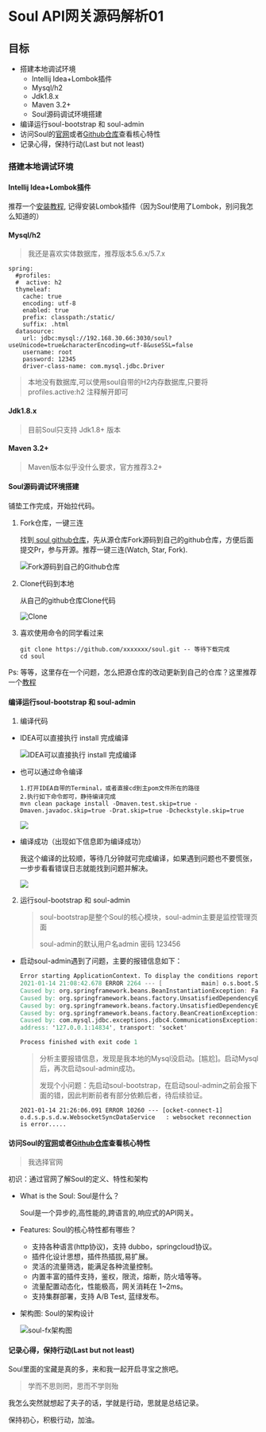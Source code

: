 # Soul API网关源码解析01

## 目标

- 搭建本地调试环境
  - Intellij Idea+Lombok插件
  - Mysql/h2
  - Jdk1.8.x
  - Maven 3.2+
  - Soul源码调试环境搭建
- 编译运行soul-bootstrap 和 soul-admin
- 访问Soul的[官网](https://dromara.org/zh-cn/docs/soul/soul.html)或者[Github仓库](https://github.com/dromara/soul)查看核心特性
- 记录心得，保持行动(Last but not least)

### 搭建本地调试环境

#### Intellij Idea+Lombok插件

推荐一个[安装教程](https://blog.csdn.net/weixin_43184774/article/details/100578786), 记得安装Lombok插件（因为Soul使用了Lombok，别问我怎么知道的）

#### Mysql/h2

> 我还是喜欢实体数据库，推荐版本5.6.x/5.7.x

```text
spring:
  #profiles:
  #  active: h2
  thymeleaf:
    cache: true
    encoding: utf-8
    enabled: true
    prefix: classpath:/static/
    suffix: .html
  datasource:
    url: jdbc:mysql://192.168.30.66:3030/soul?useUnicode=true&characterEncoding=utf-8&useSSL=false
    username: root
    password: 12345
    driver-class-name: com.mysql.jdbc.Driver
```

> 本地没有数据库,可以使用soul自带的H2内存数据库,只要将profiles.active:h2 注释解开即可

#### Jdk1.8.x

> 目前Soul只支持 Jdk1.8+ 版本

#### Maven 3.2+

> Maven版本似乎没什么要求，官方推荐3.2+

#### Soul源码调试环境搭建

铺垫工作完成，开始拉代码。

1. Fork仓库，一键三连

   找到[ soul github仓库](https://github.com/dromara/soul)，先从源仓库Fork源码到自己的github仓库，方便后面提交Pr，参与开源。推荐一键三连(Watch, Star, Fork).

   ![Fork源码到自己的Github仓库](https://gitee.com/itvdo/imagesforblog/raw/master/img/Fork.png)

2. Clone代码到本地

   从自己的github仓库Clone代码

   ![Clone](https://gitee.com/itvdo/imagesforblog/raw/master/img/Clone.png)

3. 喜欢使用命令的同学看过来

   ```text
   git clone https://github.com/xxxxxxx/soul.git -- 等待下载完成
   cd soul
   ```

Ps: 等等，这里存在一个问题，怎么把源仓库的改动更新到自己的仓库？这里推荐一个[教程](https://github.com/shijie666/10037/blob/main/202012/10059.md)

#### 编译运行soul-bootstrap 和 soul-admin

1. 编译代码

- IDEA可以直接执行 install 完成编译

  ![IDEA可以直接执行 install 完成编译](https://gitee.com/itvdo/imagesforblog/raw/master/img/mvninstall.png)

- 也可以通过命令编译

  ```shell
  1.打开IDEA自带的Terminal，或者直接cd到主pom文件所在的路径
  2.执行如下命令即可，静待编译完成
  mvn clean package install -Dmaven.test.skip=true -Dmaven.javadoc.skip=true -Drat.skip=true -Dcheckstyle.skip=true
  ```

  ![](https://gitee.com/itvdo/imagesforblog/raw/master/img/mvncommond.png)

- 编译成功（出现如下信息即为编译成功）

  我这个编译的比较顺，等待几分钟就可完成编译，如果遇到问题也不要慌张，一步步看看错误日志就能找到问题并解决。

  ![](https://gitee.com/itvdo/imagesforblog/raw/master/img/success.png)

2. 运行soul-bootstrap 和 soul-admin

   > soul-bootstrap是整个Soul的核心模块，soul-admin主要是监控管理页面
   >
   > soul-admin的默认用户名admin 密码 123456 

- 启动soul-admin遇到了问题，主要的报错信息如下：

  ```verilog
  Error starting ApplicationContext. To display the conditions report re-run your application with 'debug' enabled.
  2021-01-14 21:08:42.678 ERROR 2264 --- [           main] o.s.boot.SpringApplication               : Application run failed
  Caused by: org.springframework.beans.BeanInstantiationException: Failed to instantiate [org.springframework.boot.actuate.health.HealthContributorRegistry]: Factory method 'healthContributorRegistry' threw exception; nested exception is org.springframework.beans.factory.UnsatisfiedDependencyException: Error creating bean with name 'org.springframework.boot.actuate.autoconfigure.jdbc.DataSourceHealthContributorAutoConfiguration': Unsatisfied dependency expressed through constructor parameter 0; nested exception is org.springframework.beans.factory.UnsatisfiedDependencyException: Error creating bean with name 'dataSource' defined in class path resource [org/springframework/boot/autoconfigure/jdbc/DataSourceConfiguration$Hikari.class]: Unsatisfied dependency expressed through method 'dataSource' parameter 0; nested exception is org.springframework.beans.factory.BeanCreationException: Error creating bean with name 'spring.datasource-org.springframework.boot.autoconfigure.jdbc.DataSourceProperties': Initialization of bean failed; nested exception is com.mysql.jdbc.exceptions.jdbc4.CommunicationsException: Communications link failure
  Caused by: org.springframework.beans.factory.UnsatisfiedDependencyException: Error creating bean with name 'org.springframework.boot.actuate.autoconfigure.jdbc.DataSourceHealthContributorAutoConfiguration': Unsatisfied dependency expressed through constructor parameter 0; nested exception is org.springframework.beans.factory.UnsatisfiedDependencyException: Error creating bean with name 'dataSource' defined in class path resource [org/springframework/boot/autoconfigure/jdbc/DataSourceConfiguration$Hikari.class]: Unsatisfied dependency expressed through method 'dataSource' parameter 0; nested exception is org.springframework.beans.factory.BeanCreationException: Error creating bean with name 'spring.datasource-org.springframework.boot.autoconfigure.jdbc.DataSourceProperties': Initialization of bean failed; nested exception is com.mysql.jdbc.exceptions.jdbc4.CommunicationsException: Communications link failure
  Caused by: org.springframework.beans.factory.UnsatisfiedDependencyException: Error creating bean with name 'dataSource' defined in class path resource [org/springframework/boot/autoconfigure/jdbc/DataSourceConfiguration$Hikari.class]: Unsatisfied dependency expressed through method 'dataSource' parameter 0; nested exception is org.springframework.beans.factory.BeanCreationException: Error creating bean with name 'spring.datasource-org.springframework.boot.autoconfigure.jdbc.DataSourceProperties': Initialization of bean failed; nested exception is com.mysql.jdbc.exceptions.jdbc4.CommunicationsException: Communications link failure
  Caused by: org.springframework.beans.factory.BeanCreationException: Error creating bean with name 'spring.datasource-org.springframework.boot.autoconfigure.jdbc.DataSourceProperties': Initialization of bean failed; nested exception is com.mysql.jdbc.exceptions.jdbc4.CommunicationsException: Communications link failure
  Caused by: com.mysql.jdbc.exceptions.jdbc4.CommunicationsException: Communications link failure
  address: '127.0.0.1:14834', transport: 'socket'
  
  Process finished with exit code 1
  
  ```

  > 分析主要报错信息，发现是我本地的Mysql没启动。[尴尬]。启动Mysql后，再次启动soul-admin成功。
  >
  > 发现个小问题：先启动soul-bootstrap，在启动soul-admin之前会报下面的错，因此判断前者有部分依赖后者，待后续验证。

  ```log
  2021-01-14 21:26:06.091 ERROR 10260 --- [ocket-connect-1] o.d.s.p.s.d.w.WebsocketSyncDataService   : websocket reconnection is error.....
  ```

#### 访问Soul的[官网](https://dromara.org/zh-cn/docs/soul/soul.html)或者[Github仓库](https://github.com/dromara/soul)查看核心特性

> 我选择官网

初识：通过官网了解Soul的定义、特性和架构

- What is the Soul:  Soul是什么？

  Soul是一个异步的,高性能的,跨语言的,响应式的API网关。

- Features:  Soul的核心特性都有哪些？

  - 支持各种语言(http协议)，支持 dubbo，springcloud协议。
  - 插件化设计思想，插件热插拔,易扩展。
  - 灵活的流量筛选，能满足各种流量控制。
  - 内置丰富的插件支持，鉴权，限流，熔断，防火墙等等。
  - 流量配置动态化，性能极高，网关消耗在 1~2ms。
  - 支持集群部署，支持 A/B Test, 蓝绿发布。

- 架构图:  Soul的架构设计

  ![soul-fx架构图](https://gitee.com/itvdo/imagesforblog/raw/master/img/soul-fx.png)



#### 记录心得，保持行动(Last but not least)

Soul里面的宝藏是真的多，来和我一起开启寻宝之旅吧。

> 学而不思则罔，思而不学则殆

我怎么突然就想起了夫子的话，学就是行动，思就是总结记录。   

保持初心，积极行动，加油。